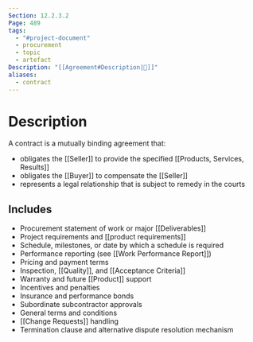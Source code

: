```yaml
---
Section: 12.2.3.2
Page: 489
tags:
  - "#project-document"
  - procurement
  - topic
  - artefact
Description: "[[Agreement#Description|📝]]"
aliases:
  - contract
---
```

# Description
A contract is a mutually binding agreement that:
- obligates the [[Seller]] to provide the specified [[Products, Services, Results]]
- obligates the [[Buyer]] to compensate the [[Seller]]
- represents a legal relationship that is subject to remedy in the courts
## Includes
* Procurement statement of work or major [[Deliverables]]
* Project requirements and [[product requirements]]
* Schedule, milestones, or date by which a schedule is required
* Performance reporting (see [[Work Performance Report]])
* Pricing and payment terms
* Inspection, [[Quality]], and [[Acceptance Criteria]]
* Warranty and future [[Product]] support
* Incentives and penalties
* Insurance and performance bonds
* Subordinate subcontractor approvals
* General terms and conditions
* [[Change Requests]] handling
* Termination clause and alternative dispute resolution mechanism


